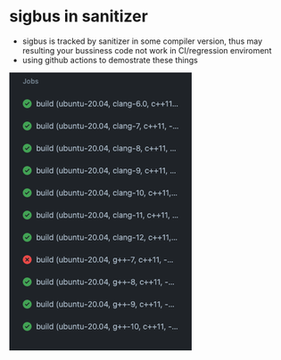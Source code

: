 # sigbus in sanitizer

- sigbus is tracked by sanitizer in some compiler version, thus may resulting your bussiness code not work in CI/regression enviroment
- using github actions to demostrate these things

<img src="./results/CI.png">
